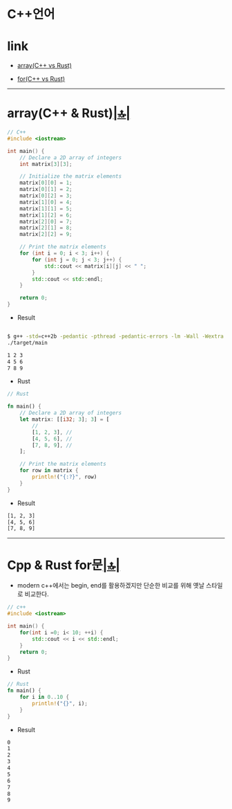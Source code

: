 # C++언어

# link

- [array(C++ vs Rust)](#arrayc--rust)


- [for(C++ vs Rust)](#cpp--rust-for문)

<hr />


# array(C++ & Rust)[|🔝|](#link)

```cpp
// C++
#include <iostream>

int main() {
    // Declare a 2D array of integers
    int matrix[3][3];

    // Initialize the matrix elements
    matrix[0][0] = 1;
    matrix[0][1] = 2;
    matrix[0][2] = 3;
    matrix[1][0] = 4;
    matrix[1][1] = 5;
    matrix[1][2] = 6;
    matrix[2][0] = 7;
    matrix[2][1] = 8;
    matrix[2][2] = 9;

    // Print the matrix elements
    for (int i = 0; i < 3; i++) {
        for (int j = 0; j < 3; j++) {
            std::cout << matrix[i][j] << " ";
        }
        std::cout << std::endl;
    }

    return 0;
}
```

- Result

```bash

$ g++ -std=c++2b -pedantic -pthread -pedantic-errors -lm -Wall -Wextra -ggdb -o ./target/main ./src/main.cpp
./target/main

1 2 3
4 5 6
7 8 9
```


- Rust

```rs
// Rust

fn main() {
    // Declare a 2D array of integers
    let matrix: [[i32; 3]; 3] = [
        //
        [1, 2, 3], //
        [4, 5, 6], //
        [7, 8, 9], //
    ];

    // Print the matrix elements
    for row in matrix {
        println!("{:?}", row)
    }
}
```

- Result

```bash
[1, 2, 3]
[4, 5, 6]
[7, 8, 9]
```


<hr />

# Cpp & Rust for문[|🔝|](#link)

- modern c++에서는 begin, end를 활용하겠지만 단순한 비교를 위해 옛날 스타일로 비교한다.

```cpp
// c++
#include <iostream>

int main() {
    for(int i =0; i< 10; ++i) {
        std::cout << i << std::endl;
    }
    return 0;
}
```


- Rust

```rs
// Rust
fn main() {
    for i in 0..10 {
        println!("{}", i);
    }
}
```

- Result

```bash
0
1
2
3
4
5
6
7
8
9
```
